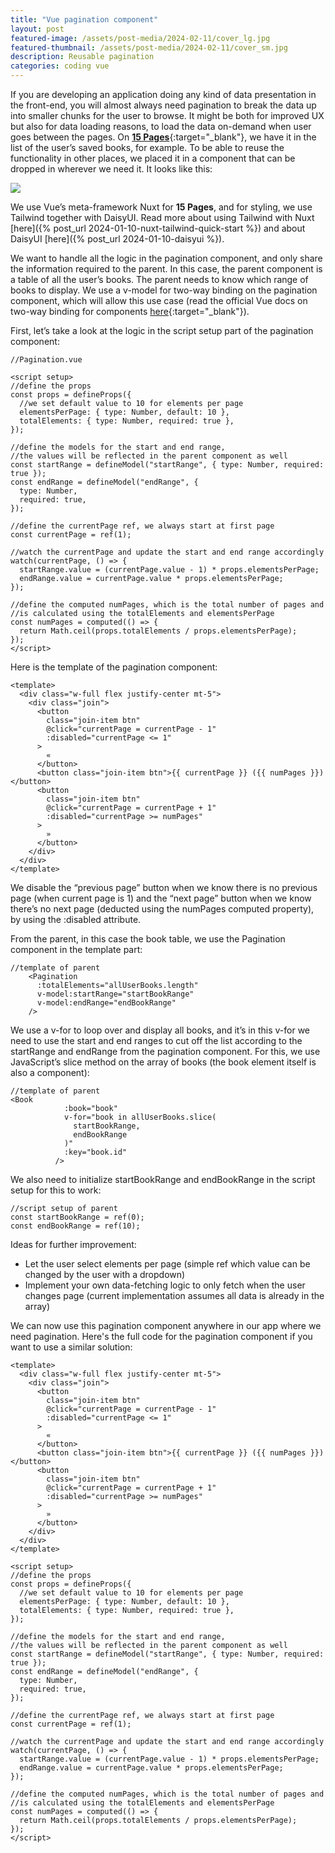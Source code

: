 ```yaml
---
title: "Vue pagination component"
layout: post
featured-image: /assets/post-media/2024-02-11/cover_lg.jpg
featured-thumbnail: /assets/post-media/2024-02-11/cover_sm.jpg
description: Reusable pagination
categories: coding vue
---
```


If you are developing an application doing any kind of data presentation in the front-end, you will almost always need pagination to break the data up into smaller chunks for the user to browse. It might be both for improved UX but also for data loading reasons, to load the data on-demand when user goes between the pages. On [**15 Pages**](https://www.15pages.com){:target="\_blank"}, we have it in the list of the user’s saved books, for example. To be able to reuse the functionality in other places, we placed it in a component that can be dropped in wherever we need it. It looks like this:

<img  src="/assets/post-media/2024-02-11/pagination.gif"/>

We use Vue’s meta-framework Nuxt for **15 Pages**, and for styling, we use Tailwind together with DaisyUI. Read more about using Tailwind with Nuxt [here]({% post_url 2024-01-10-nuxt-tailwind-quick-start %}) and about DaisyUI [here]({% post_url 2024-01-10-daisyui %}).

We want to handle all the logic in the pagination component, and only share the information required to the parent. In this case, the parent component is a table of all the user’s books. The parent needs to know which range of books to display. We use a v-model for two-way binding on the pagination component, which will allow this use case (read the official Vue docs on two-way binding for components [here](https://vuejs.org/guide/components/v-model.html){:target="\_blank"}).

First, let’s take a look at the logic in the script setup part of the pagination component:

```
//Pagination.vue

<script setup>
//define the props
const props = defineProps({
  //we set default value to 10 for elements per page
  elementsPerPage: { type: Number, default: 10 },
  totalElements: { type: Number, required: true },
});

//define the models for the start and end range,
//the values will be reflected in the parent component as well
const startRange = defineModel("startRange", { type: Number, required: true });
const endRange = defineModel("endRange", {
  type: Number,
  required: true,
});

//define the currentPage ref, we always start at first page
const currentPage = ref(1);

//watch the currentPage and update the start and end range accordingly
watch(currentPage, () => {
  startRange.value = (currentPage.value - 1) * props.elementsPerPage;
  endRange.value = currentPage.value * props.elementsPerPage;
});

//define the computed numPages, which is the total number of pages and
//is calculated using the totalElements and elementsPerPage
const numPages = computed(() => {
  return Math.ceil(props.totalElements / props.elementsPerPage);
});
</script>
```

Here is the template of the pagination component:

```
<template>
  <div class="w-full flex justify-center mt-5">
    <div class="join">
      <button
        class="join-item btn"
        @click="currentPage = currentPage - 1"
        :disabled="currentPage <= 1"
      >
        «
      </button>
      <button class="join-item btn">{{ currentPage }} ({{ numPages }})</button>
      <button
        class="join-item btn"
        @click="currentPage = currentPage + 1"
        :disabled="currentPage >= numPages"
      >
        »
      </button>
    </div>
  </div>
</template>
```

We disable the “previous page” button when we know there is no previous page (when current page is 1) and the “next page” button when we know there’s no next page (deducted using the numPages computed property), by using the :disabled attribute.

From the parent, in this case the book table, we use the Pagination component in the template part:

```
//template of parent
    <Pagination
      :totalElements="allUserBooks.length"
      v-model:startRange="startBookRange"
      v-model:endRange="endBookRange"
    />
```

We use a v-for to loop over and display all books, and it’s in this v-for we need to use the start and end ranges to cut off the list according to the startRange and endRange from the pagination component. For this, we use JavaScript’s slice method on the array of books (the book element itself is also a component):

```
//template of parent
<Book
            :book="book"
            v-for="book in allUserBooks.slice(
              startBookRange,
              endBookRange
            )"
            :key="book.id"
          />
```

We also need to initialize startBookRange and endBookRange in the script setup for this to work:

```
//script setup of parent
const startBookRange = ref(0);
const endBookRange = ref(10);
```

Ideas for further improvement:

- Let the user select elements per page (simple ref which value can be changed by the user with a dropdown)
- Implement your own data-fetching logic to only fetch when the user changes page (current implementation assumes all data is already in the array)

We can now use this pagination component anywhere in our app where we need pagination. Here's the full code for the pagination component if you want to use a similar solution:

```
<template>
  <div class="w-full flex justify-center mt-5">
    <div class="join">
      <button
        class="join-item btn"
        @click="currentPage = currentPage - 1"
        :disabled="currentPage <= 1"
      >
        «
      </button>
      <button class="join-item btn">{{ currentPage }} ({{ numPages }})</button>
      <button
        class="join-item btn"
        @click="currentPage = currentPage + 1"
        :disabled="currentPage >= numPages"
      >
        »
      </button>
    </div>
  </div>
</template>

<script setup>
//define the props
const props = defineProps({
  //we set default value to 10 for elements per page
  elementsPerPage: { type: Number, default: 10 },
  totalElements: { type: Number, required: true },
});

//define the models for the start and end range,
//the values will be reflected in the parent component as well
const startRange = defineModel("startRange", { type: Number, required: true });
const endRange = defineModel("endRange", {
  type: Number,
  required: true,
});

//define the currentPage ref, we always start at first page
const currentPage = ref(1);

//watch the currentPage and update the start and end range accordingly
watch(currentPage, () => {
  startRange.value = (currentPage.value - 1) * props.elementsPerPage;
  endRange.value = currentPage.value * props.elementsPerPage;
});

//define the computed numPages, which is the total number of pages and
//is calculated using the totalElements and elementsPerPage
const numPages = computed(() => {
  return Math.ceil(props.totalElements / props.elementsPerPage);
});
</script>
```
